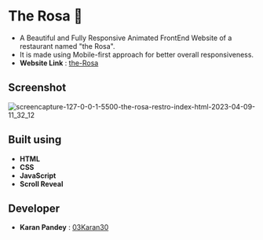 # The Rosa 🍔
* A Beautiful and Fully Responsive Animated FrontEnd Website of a restaurant named "the Rosa".
* It is made using Mobile-first approach for better overall responsiveness.
* **Website Link** : [the-Rosa](https://03karan30.github.io/the-rosa-restro/)

## Screenshot

![screencapture-127-0-0-1-5500-the-rosa-restro-index-html-2023-04-09-11_32_12](https://user-images.githubusercontent.com/121372216/230757348-236dadf2-53f8-4b40-b405-ef0e524379ac.png)


## Built using

* **HTML**
* **CSS**
* **JavaScript**
* **Scroll Reveal**

## Developer

* **Karan Pandey** : [03Karan30](https://github.com/03Karan30)
